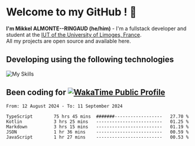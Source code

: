 # Welcome to my GitHub ! 🌃

**I'm Mikkel ALMONTE--RINGAUD (he/him)** - I'm a fullstack developer and student at the [IUT of the University of Limoges, France](https://iut.unilim.fr). \
All my projects are open source and available here.

## Developing using the following technologies

![My Skills](https://skillicons.dev/icons?i=dart,solidjs,pnpm,nodejs,ts,js,vercel,netlify,html,css,rust,astro,git,vue,md,electron,figma,github,bash,bun,cloudflare,py,tailwind,nginx,npm,tauri,vite,zig,yarn,windicss&theme=dark)

## Been coding for [![WakaTime Public Profile](https://wakatime.com/badge/user/0839e595-e07a-435c-8d59-ed95f2a3d6dd.svg?style=flat-square)](https://wakatime.com/@0839e595-e07a-435c-8d59-ed95f2a3d6dd)

<!--START_SECTION:waka-->

```plain
From: 12 August 2024 - To: 11 September 2024

TypeScript        75 hrs 45 mins  #######------------------   27.70 %
Kotlin            3 hrs 25 mins   -------------------------   01.25 %
Markdown          3 hrs 15 mins   -------------------------   01.19 %
JSON              1 hr 36 mins    -------------------------   00.59 %
JavaScript        1 hr 27 mins    -------------------------   00.53 %
```

<!--END_SECTION:waka-->
